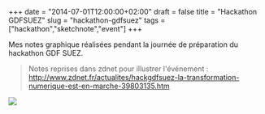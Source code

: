 +++
date = "2014-07-01T12:00:00+02:00"
draft = false
title = "Hackathon GDFSUEZ"
slug = "hackathon-gdfsuez"
tags = ["hackathon","sketchnote","event"]
+++

Mes notes graphique réalisées pendant la journée de préparation du hackathon GDF SUEZ.

> Notes reprises dans zdnet pour illustrer l'événement : http://www.zdnet.fr/actualites/hackgdfsuez-la-transformation-numerique-est-en-marche-39803135.htm

![](/content/images/2014/Jul/hackgdfsuez_notes_vjeantet.png)
